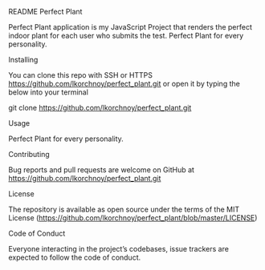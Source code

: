 README 
Perfect Plant

Perfect Plant application is my JavaScript Project that renders the perfect indoor plant for each user who submits the test. Perfect Plant for every personality. 

Installing

You can clone this repo with SSH or HTTPS https://github.com/lkorchnoy/perfect_plant.git or open it by typing the below into your terminal

git clone https://github.com/lkorchnoy/perfect_plant.git

Usage

Perfect Plant for every personality. 

Contributing

Bug reports and pull requests are welcome on GitHub at https://github.com/lkorchnoy/perfect_plant.git

License

The repository is available as open source under the terms of the MIT License (https://github.com/lkorchnoy/perfect_plant/blob/master/LICENSE)

Code of Conduct

Everyone interacting in the project’s codebases, issue trackers are expected to follow the code of conduct.


